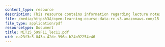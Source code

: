```yaml
---
content_type: resource
description: This resource contains information regarding lecture notes.
file: /media/https%3A/open-learning-course-data-rc.s3.amazonaws.com/15-599-workshop-in-it-collaborative-innovation-networks-fall-2011/ea23f3c5843a42de996ab24b92254e46_MIT15_599F11_lec11.pdf
file_type: application/pdf
resourcetype: Document
title: MIT15_599F11_lec11.pdf
uid: ea23f3c5-843a-42de-996a-b24b92254e46
---
```

